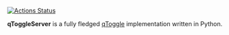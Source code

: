 [![Actions Status](https://github.com/qtoggle/qtoggleserver/workflows/Release/badge.svg)](https://github.com/qtoggle/qtoggleserver/actions)

**qToggleServer** is a fully fledged [qToggle](https://github.com/qtoggle/docs/wiki/API-Specifications) implementation written in Python.
